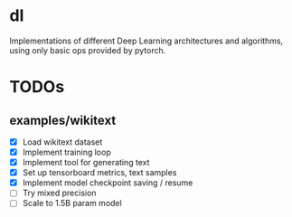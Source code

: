 # dl
Implementations of different Deep Learning architectures and algorithms, using only basic ops provided by pytorch.

# TODOs

## examples/wikitext

- [x] Load wikitext dataset
- [x] Implement training loop
- [x] Implement tool for generating text
- [x] Set up tensorboard metrics, text samples
- [x] Implement model checkpoint saving / resume
- [ ] Try mixed precision
- [ ] Scale to 1.5B param model

